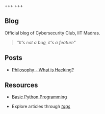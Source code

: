 +++
+++

## Blog

Official blog of Cybersecurity Club, IIT Madras.

> *"It's not a bug, it's a feature"*

## Posts


- [Philosophy - What is Hacking?](./posts/philosophy)

## Resources

- [Basic Python Programming](./resources/resource1)

- Explore articles through *[tags](/blog/tags)*   







